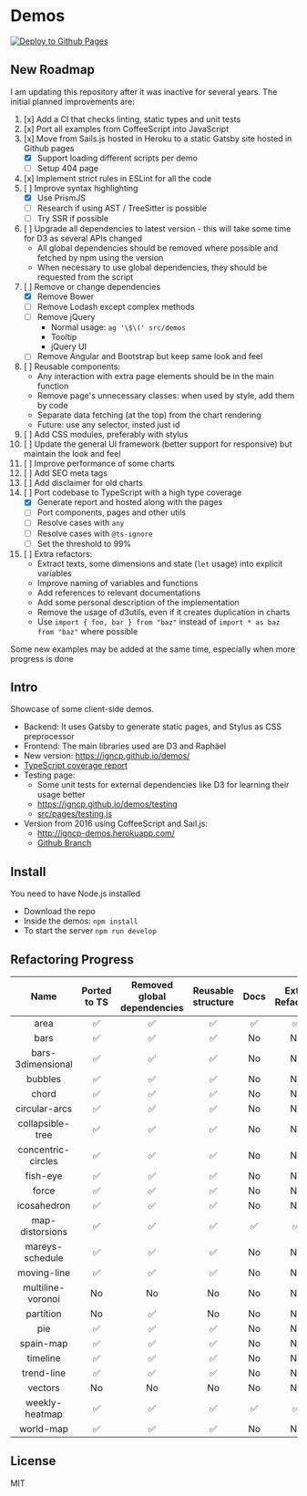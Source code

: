# Demos

[![Deploy to Github Pages](https://github.com/igncp/demos/actions/workflows/deploy-to-ghpages.yml/badge.svg)](https://github.com/igncp/demos/actions/workflows/deploy-to-ghpages.yml)

## New Roadmap

I am updating this repository after it was inactive for several years. The initial planned improvements are:

1. [x] Add a CI that checks linting, static types and unit tests
1. [x] Port all examples from CoffeeScript into JavaScript
1. [x] Move from Sails.js hosted in Heroku to a static Gatsby site hosted in Github pages
    - [x] Support loading different scripts per demo
    - [ ] Setup 404 page
1. [x] Implement strict rules in ESLint for all the code
1. [ ] Improve syntax highlighting
    - [x] Use PrismJS 
    - [ ] Research if using AST / TreeSitter is possible
    - [ ] Try SSR if possible
1. [ ] Upgrade all dependencies to latest version - this will take some time for D3 as several APIs changed
    - All global dependencies should be removed where possible and fetched by npm using the version
    - When necessary to use global dependencies, they should be requested from the script
1. [ ] Remove or change dependencies
    - [x] Remove Bower
    - [ ] Remove Lodash except complex methods
    - [ ] Remove jQuery
        - Normal usage: `ag '\$\(' src/demos`
        - Tooltip
        - jQuery UI
    - [ ] Remove Angular and Bootstrap but keep same look and feel
1. [ ] Reusable components:
    - Any interaction with extra page elements should be in the main function
    - Remove page's unnecessary classes: when used by style, add them by code
    - Separate data fetching (at the top) from the chart rendering
    - Future: use any selector, insted just id
1. [ ] Add CSS modules, preferably with stylus
1. [ ] Update the general UI framework (better support for responsive) but maintain the look and feel
1. [ ] Improve performance of some charts
1. [ ] Add SEO meta tags
1. [ ] Add disclaimer for old charts
1. [ ] Port codebase to TypeScript with a high type coverage
    - [x] Generate report and hosted along with the pages
    - [ ] Port components, pages and other utils
    - [ ] Resolve cases with `any`
    - [ ] Resolve cases with `@ts-ignore`
    - [ ] Set the threshold to 99%
1. [ ] Extra refactors:
    - Extract texts, some dimensions and state (`let` usage) into explicit variables
    - Improve naming of variables and functions
    - Add references to relevant documentations
    - Add some personal description of the implementation
    - Remove the usage of d3utils, even if it creates duplication in charts
    - Use `import { foo, bar } from "baz"` instead of `import * as baz from "baz"` where possible

Some new examples may be added at the same time, especially when more progress is done

## Intro

Showcase of some client-side demos.

- Backend: It uses Gatsby to generate static pages, and Stylus as CSS preprocessor
- Frontend: The main libraries used are D3 and Raphäel
- New version: https://igncp.github.io/demos/
- [TypeScript coverage report](https://igncp.github.io/demos/coverage-ts)
- Testing page:
    - Some unit tests for external dependencies like D3 for learning their usage better
    - https://igncp.github.io/demos/testing
    - [src/pages/testing.js](./src/pages/testing.js)
- Version from 2016 using CoffeeScript and Sail.js: 
    - http://igncp-demos.herokuapp.com/
    - [Github Branch](https://github.com/igncp/demos/tree/2016-version)

## Install

You need to have Node.js installed

- Download the repo
- Inside the demos: `npm install`
- To start the server `npm run develop`

## Refactoring Progress

|Name|Ported to TS|Removed global dependencies|Reusable structure|Docs|Extra Refactors|
|:--:|:--:|:--:|:--:|:--:|:--:|
|area|:white_check_mark:|:white_check_mark:|:white_check_mark:|:white_check_mark:|:white_check_mark:|
|bars|:white_check_mark:|:white_check_mark:|:white_check_mark:|No|No|
|bars-3dimensional|:white_check_mark:|:white_check_mark:|:white_check_mark:|No|No|
|bubbles|:white_check_mark:|:white_check_mark:|:white_check_mark:|No|No|
|chord|:white_check_mark:|:white_check_mark:|:white_check_mark:|No|No|
|circular-arcs|:white_check_mark:|:white_check_mark:|:white_check_mark:|No|No|
|collapsible-tree|:white_check_mark:|:white_check_mark:|:white_check_mark:|No|No|
|concentric-circles|:white_check_mark:|:white_check_mark:|:white_check_mark:|No|No|
|fish-eye|:white_check_mark:|:white_check_mark:|:white_check_mark:|No|No|
|force|:white_check_mark:|:white_check_mark:|:white_check_mark:|No|No|
|icosahedron|:white_check_mark:|:white_check_mark:|:white_check_mark:|No|No|
|map-distorsions|:white_check_mark:|:white_check_mark:|:white_check_mark:|:white_check_mark:|:white_check_mark:|
|mareys-schedule|:white_check_mark:|:white_check_mark:|:white_check_mark:|No|No|
|moving-line|:white_check_mark:|:white_check_mark:|:white_check_mark:|No|No|
|multiline-voronoi|No|No|No|No|No|
|partition|No|:white_check_mark:|No|No|No|
|pie|:white_check_mark:|:white_check_mark:|:white_check_mark:|No|No|
|spain-map|:white_check_mark:|:white_check_mark:|:white_check_mark:|No|No|
|timeline|:white_check_mark:|:white_check_mark:|:white_check_mark:|No|No|
|trend-line|:white_check_mark:|:white_check_mark:|:white_check_mark:|No|No|
|vectors|No|No|No|No|No|
|weekly-heatmap|:white_check_mark:|:white_check_mark:|:white_check_mark:|:white_check_mark:|:white_check_mark:|
|world-map|:white_check_mark:|:white_check_mark:|:white_check_mark:|No|No|

## License

MIT
